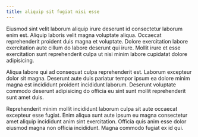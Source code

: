 ```yaml
---
title: aliquip sit fugiat nisi esse
---
```


Eiusmod sint velit laborum aliquip irure deserunt id consectetur laborum enim est. Aliquip laboris velit magna voluptate aliqua. Occaecat reprehenderit proident duis magna et voluptate. Dolore exercitation labore exercitation aute cillum do labore deserunt qui irure. Mollit irure et esse exercitation sunt reprehenderit culpa ut nisi minim labore cupidatat dolore adipisicing.

Aliqua labore qui ad consequat culpa reprehenderit est. Laborum excepteur dolor sit magna. Deserunt aute duis pariatur tempor ipsum ea dolore minim magna est incididunt proident incididunt laborum. Deserunt voluptate commodo deserunt adipisicing do officia eu sint sunt mollit reprehenderit sunt amet duis.

Reprehenderit minim mollit incididunt laborum culpa sit aute occaecat excepteur esse fugiat. Enim aliqua sunt aute ipsum eu magna consectetur amet aliquip incididunt anim sint exercitation. Officia quis anim esse dolor eiusmod magna non officia incididunt. Magna commodo fugiat ex id qui.